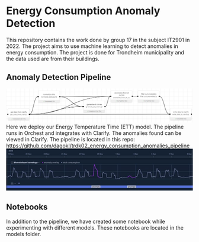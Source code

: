 # Energy Consumption Anomaly Detection
This repository contains the work done by group 17 in the subject IT2901 in 2022. The project aims to use machine learning to detect anomalies in energy consumption. The project is done for Trondheim municipality and the data used are from their buildings.

## Anomaly Detection Pipeline
![Image of pipeline](/images/orchest_pipeline.jpg)
Here we deploy our Energy Temperature Time (ETT) model. The pipeline runs in Orchest and integrates with Clarify. The anomalies found can be viewed in Clarify. The pipeline is located in this repo: https://github.com/dagokl/trdk02_energy_consumption_anomalies_pipeline  
![Image of Clarify](/images/clarify.jpg)

## Notebooks
In addition to the pipeline, we have created some notebook while experimenting with different models. These notebooks are located in the models folder.